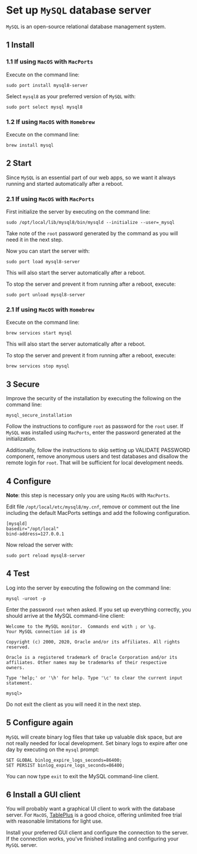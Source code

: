 # Set up `MySQL` database server

`MySQL` is an open-source relational database management system.

## 1 Install

### 1.1 If using `MacOS` with `MacPorts`

Execute on the command line:

```console
sudo port install mysql8-server
```

Select `mysql8` as your preferred version of `MySQL` with:

```console
sudo port select mysql mysql8
```

### 1.2 If using `MacOS` with `Homebrew`

Execute on the command line:

```console
brew install mysql
```

## 2 Start

Since `MySQL` is an essential part of our web apps, so we want it always running
and started automatically after a reboot.

### 2.1 If using `MacOS` with `MacPorts`

First initialize the server by executing on the command line:

```console
sudo /opt/local/lib/mysql8/bin/mysqld --initialize --user=_mysql
```

Take note of the `root` password generated by the command as you will need it in
the next step.

Now you can start the server with:

```console
sudo port load mysql8-server
```

This will also start the server automatically after a reboot.

To stop the server and prevent it from running after a reboot, execute:

```console
sudo port unload mysql8-server
```

### 2.1 If using `MacOS` with `Homebrew`

Execute on the command line:

```console
brew services start mysql
```

This will also start the server automatically after a reboot.

To stop the server and prevent it from running after a reboot, execute:

```console
brew services stop mysql
```

## 3 Secure

Improve the security of the installation by executing the following on the
command line:

```console
mysql_secure_installation
```

Follow the instructions to configure `root` as password for the `root` user. If
`MySQL` was installed using `MacPorts`, enter the password generated at the
initialization.

Additionally, follow the instructions to skip setting up VALIDATE PASSWORD
component, remove anonymous users and test databases and disallow the remote
login for `root`. That will be sufficient for local development needs.

## 4 Configure

**Note**: this step is necessary only you are using `MacOS` with `MacPorts`.

Edit file `/opt/local/etc/mysql8/my.cnf`, remove or comment out the line
including the default MacPorts settings and add the following configuration.

```dosini
[mysqld]
basedir="/opt/local"
bind-address=127.0.0.1
```

Now reload the server with:

```console
sudo port reload mysql8-server
```

## 4 Test

Log into the server by executing the following on the command line:

```console
mysql -uroot -p
```

Enter the password `root` when asked. If you set up everything correctly, you
should arrive at the MySQL command-line client:

```text
Welcome to the MySQL monitor.  Commands end with ; or \g.
Your MySQL connection id is 49

Copyright (c) 2000, 2020, Oracle and/or its affiliates. All rights reserved.

Oracle is a registered trademark of Oracle Corporation and/or its
affiliates. Other names may be trademarks of their respective
owners.

Type 'help;' or '\h' for help. Type '\c' to clear the current input statement.

mysql>
```

Do not exit the client as you will need it in the next step.

## 5 Configure again

`MySQL` will create binary log files that take up valuable disk space, but are
not really needed for local development. Set binary logs to expire after one day
by executing on the `mysql` prompt:

```console
SET GLOBAL binlog_expire_logs_seconds=86400;
SET PERSIST binlog_expire_logs_seconds=86400;
```

You can now type `exit` to exit the MySQL command-line client.

## 6 Install a GUI client

You will probably want a graphical UI client to work with the database server.
For `MacOS`, [TablePlus](https://tableplus.com/) is a good choice, offering
unlimited free trial with reasonable limitations for light use.

Install your preferred GUI client and configure the connection to the server. If
the connection works, you've finished installing and configuring your `MySQL`
server.
